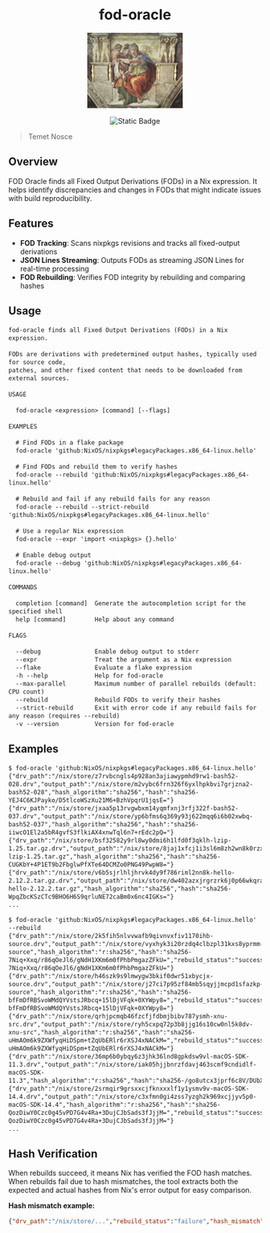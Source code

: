 <div align="center">

# fod-oracle

  <img src="./docs/sibyl.webp" height="150"/>


<p>
<img alt="Static Badge" src="https://img.shields.io/badge/Status-experimental-orange">
</p>

</div>

> Temet Nosce

## Overview

FOD Oracle finds all Fixed Output Derivations (FODs) in a Nix expression. It helps identify discrepancies and changes in FODs that might indicate issues with build reproducibility.

## Features

- **FOD Tracking**: Scans nixpkgs revisions and tracks all fixed-output derivations
- **JSON Lines Streaming**: Outputs FODs as streaming JSON Lines for real-time processing
- **FOD Rebuilding**: Verifies FOD integrity by rebuilding and comparing hashes

## Usage

```console
fod-oracle finds all Fixed Output Derivations (FODs) in a Nix expression.                                             
                                                                                                                      
FODs are derivations with predetermined output hashes, typically used for source code,                                
patches, and other fixed content that needs to be downloaded from external sources.                                   
       
USAGE  
       
  fod-oracle <expression> [command] [--flags]                                                     
          
EXAMPLES  
          
  # Find FODs in a flake package                                                                  
  fod-oracle 'github:NixOS/nixpkgs#legacyPackages.x86_64-linux.hello'                             
                                                                                                  
  # Find FODs and rebuild them to verify hashes                                                   
  fod-oracle --rebuild 'github:NixOS/nixpkgs#legacyPackages.x86_64-linux.hello'                   
                                                                                                  
  # Rebuild and fail if any rebuild fails for any reason                                          
  fod-oracle --rebuild --strict-rebuild 'github:NixOS/nixpkgs#legacyPackages.x86_64-linux.hello'  
                                                                                                  
  # Use a regular Nix expression                                                                  
  fod-oracle --expr 'import <nixpkgs> {}.hello'                                                   
                                                                                                  
  # Enable debug output                                                                           
  fod-oracle --debug 'github:NixOS/nixpkgs#legacyPackages.x86_64-linux.hello'                     
          
COMMANDS  
          
  completion [command]  Generate the autocompletion script for the specified shell
  help [command]        Help about any command
       
FLAGS  
       
  --debug               Enable debug output to stderr
  --expr                Treat the argument as a Nix expression
  --flake               Evaluate a flake expression
  -h --help             Help for fod-oracle
  --max-parallel        Maximum number of parallel rebuilds (default: CPU count)
  --rebuild             Rebuild FODs to verify their hashes
  --strict-rebuild      Exit with error code if any rebuild fails for any reason (requires --rebuild)
  -v --version          Version for fod-oracle
```



## Examples

```console
$ fod-oracle 'github:NixOS/nixpkgs#legacyPackages.x86_64-linux.hello'
{"drv_path":"/nix/store/z7rvbcngls4p928an3ajiawypmhd9rw1-bash52-028.drv","output_path":"/nix/store/m2vybc6frn326f6yxlhpkbvi7grjzna2-bash52-028","hash_algorithm":"sha256","hash":"sha256-YEJ4C6KJPayko/D5tlcoWSzXu21M6+BzhVpqrU1jqsE="}
{"drv_path":"/nix/store/jxaa5p13rvgwbxm14yqmfxnj3rfj322f-bash52-037.drv","output_path":"/nix/store/yp6bfms6q369y93j622mqq6i6b02xwbq-bash52-037","hash_algorithm":"sha256","hash":"sha256-iiwcO1El2a5bR4gvfS3flkiAX4xnwTql6n7+rEdc2pQ="}
{"drv_path":"/nix/store/bsf32582y9rl8wy0dmi6h1lfd0f3qklh-lzip-1.25.tar.gz.drv","output_path":"/nix/store/8jaj1xfcj1i3sl6m8zh2wn8k0rzxq9nh-lzip-1.25.tar.gz","hash_algorithm":"sha256","hash":"sha256-CUGKbY+4P1ET9b2FbglwPfXTe64DCMZo0PNG49PwpW8="}
{"drv_path":"/nix/store/v6b5sjrlhljhrvk4dy9f786riml2nn8k-hello-2.12.2.tar.gz.drv","output_path":"/nix/store/dw402azxjrgrzrk6j0p66wkqrab5mwgw-hello-2.12.2.tar.gz","hash_algorithm":"sha256","hash":"sha256-WpqZbcKSzCTc9BHO6H6S9qrluNE72caBm0x6nc4IGKs="}
...
```


```console
$ fod-oracle 'github:NixOS/nixpkgs#legacyPackages.x86_64-linux.hello' --rebuild
{"drv_path":"/nix/store/2k5fih5nlvvwafb9qivnvxfiv1170ihb-source.drv","output_path":"/nix/store/vyxhyk3i20rzdq4clbzpl31kxs8yprmm-source","hash_algorithm":"r:sha256","hash":"sha256-7Niq+Xxq/r86qOeJl6/gNdH1XKm6m0fPhbPmgazZFkU=","rebuild_status":"success","actual_hash":"sha256-7Niq+Xxq/r86qOeJl6/gNdH1XKm6m0fPhbPmgazZFkU="}
{"drv_path":"/nix/store/h46szk9s9lmwygw3bkif0dwr51xbycjx-source.drv","output_path":"/nix/store/j27ci7p95zf84mb5sqyjjmcpd1sfazkp-source","hash_algorithm":"r:sha256","hash":"sha256-bfFmDfRBSvoWMdQYVstsJRbcq+15lDjVFqk+0XYWpy8=","rebuild_status":"success","actual_hash":"sha256-bfFmDfRBSvoWMdQYVstsJRbcq+15lDjVFqk+0XYWpy8="}
{"drv_path":"/nix/store/qrhjpcmqb46fzcfjfdbmjbibv787ysmh-xnu-src.drv","output_path":"/nix/store/ryh5cxpq72p3b8jjg16s10cw0nl5k8dv-xnu-src","hash_algorithm":"r:sha256","hash":"sha256-uHmAOm6k9ZXWfyqHiDSpm+tZqUbERlr6rXSJ4xNACkM=","rebuild_status":"success","actual_hash":"sha256-uHmAOm6k9ZXWfyqHiDSpm+tZqUbERlr6rXSJ4xNACkM="}
{"drv_path":"/nix/store/36mp6b0ybqy6z3jhk36lnd8gpkdsw9vl-macOS-SDK-11.3.drv","output_path":"/nix/store/iak05hjjbnrzfdavj463scmf9cndidlf-macOS-SDK-11.3","hash_algorithm":"r:sha256","hash":"sha256-/go8utcx3jprf6c8V/DUbXwsmNYSFchOAai1OaJs3Bg=","rebuild_status":"success","actual_hash":"sha256-/go8utcx3jprf6c8V/DUbXwsmNYSFchOAai1OaJs3Bg="}
{"drv_path":"/nix/store/2srmqir9grsxxcjfknxxxlf1y1ysmv9v-macOS-SDK-14.4.drv","output_path":"/nix/store/c3xfmn0gi4zss7yzgh2k969xcjjyv5p0-macOS-SDK-14.4","hash_algorithm":"r:sha256","hash":"sha256-QozDiwY0Czc0g45vPD7G4v4Ra+3DujCJbSads3fJjjM=","rebuild_status":"success","actual_hash":"sha256-QozDiwY0Czc0g45vPD7G4v4Ra+3DujCJbSads3fJjjM="}
...
```

## Hash Verification

When rebuilds succeed, it means Nix has verified the FOD hash matches. When rebuilds fail due to hash mismatches, the tool extracts both the expected and actual hashes from Nix's error output for easy comparison.

**Hash mismatch example:**

```json
{"drv_path":"/nix/store/...","rebuild_status":"failure","hash_mismatch":true,"actual_hash":"sha256-ActualHashHere","error_message":"Build failed: ..."}
```
